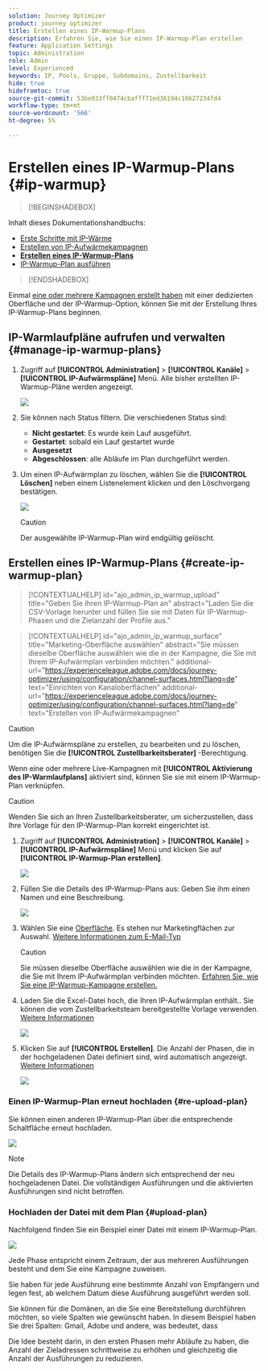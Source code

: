 ```yaml
---
solution: Journey Optimizer
product: journey optimizer
title: Erstellen eines IP-Warmup-Plans
description: Erfahren Sie, wie Sie einen IP-Warmup-Plan erstellen
feature: Application Settings
topic: Administration
role: Admin
level: Experienced
keywords: IP, Pools, Gruppe, Subdomains, Zustellbarkeit
hide: true
hidefromtoc: true
source-git-commit: 53be033ff0474cbafff71ed36194c18627234fd4
workflow-type: tm+mt
source-wordcount: '566'
ht-degree: 5%

---
```


# Erstellen eines IP-Warmup-Plans {#ip-warmup}

>[!BEGINSHADEBOX]

Inhalt dieses Dokumentationshandbuchs:

* [Erste Schritte mit IP-Wärme](ip-warmup-gs.md)
* [Erstellen von IP-Aufwärmekampagnen](ip-warmup-campaign.md)
* **[Erstellen eines IP-Warmup-Plans](ip-warmup-plan.md)**
* [IP-Warmup-Plan ausführen](ip-warmup-running.md)

>[!ENDSHADEBOX]

Einmal [eine oder mehrere Kampagnen erstellt haben](ip-warmup-campaign.md) mit einer dedizierten Oberfläche und der IP-Warmup-Option, können Sie mit der Erstellung Ihres IP-Warmup-Plans beginnen.

## IP-Warmlaufpläne aufrufen und verwalten {#manage-ip-warmup-plans}

1. Zugriff auf **[!UICONTROL Administration]** > **[!UICONTROL Kanäle]** > **[!UICONTROL IP-Aufwärmspläne]** Menü. Alle bisher erstellten IP-Warmup-Pläne werden angezeigt.

   ![](assets/ip-warmup-filter-list.png)

1. Sie können nach Status filtern. Die verschiedenen Status sind:

   * **Nicht gestartet**: Es wurde kein Lauf ausgeführt.
   * **Gestartet**: sobald ein Lauf gestartet wurde <!--or is done?-->
   * **Ausgesetzt**
   * **Abgeschlossen**: alle Abläufe im Plan durchgeführt werden.

1. Um einen IP-Aufwärmplan zu löschen, wählen Sie die **[!UICONTROL Löschen]** neben einem Listenelement klicken und den Löschvorgang bestätigen.

   ![](assets/ip-warmup-delete-plan.png)

   >[!CAUTION]
   >
   >Der ausgewählte IP-Warmup-Plan wird endgültig gelöscht.

## Erstellen eines IP-Warmup-Plans {#create-ip-warmup-plan}

>[!CONTEXTUALHELP]
>id="ajo_admin_ip_warmup_upload"
>title="Geben Sie Ihren IP-Warmup-Plan an"
>abstract="Laden Sie die CSV-Vorlage herunter und füllen Sie sie mit Daten für IP-Warmup-Phasen und die Zielanzahl der Profile aus."

>[!CONTEXTUALHELP]
>id="ajo_admin_ip_warmup_surface"
>title="Marketing-Oberfläche auswählen"
>abstract="Sie müssen dieselbe Oberfläche auswählen wie die in der Kampagne, die Sie mit Ihrem IP-Aufwärmplan verbinden möchten."
>additional-url="https://experienceleague.adobe.com/docs/journey-optimizer/using/configuration/channel-surfaces.html?lang=de" text="Einrichten von Kanaloberflächen"
>additional-url="https://experienceleague.adobe.com/docs/journey-optimizer/using/configuration/channel-surfaces.html?lang=de" text="Erstellen von IP-Aufwärmekampagnen"

>[!CAUTION]
>
>Um die IP-Aufwärmspläne zu erstellen, zu bearbeiten und zu löschen, benötigen Sie die **[!UICONTROL Zustellbarkeitsberater]** -Berechtigung.
<!--Learn more on managing [!DNL Journey Optimizer] users' access rights in [this section](../administration/permissions-overview.md).-->

Wenn eine oder mehrere Live-Kampagnen mit **[!UICONTROL Aktivierung des IP-Warmlaufplans]** aktiviert sind, können Sie sie mit einem IP-Warmup-Plan verknüpfen.

>[!CAUTION]
>
>Wenden Sie sich an Ihren Zustellbarkeitsberater, um sicherzustellen, dass Ihre Vorlage für den IP-Warmup-Plan korrekt eingerichtet ist. <!--TBC-->

1. Zugriff auf **[!UICONTROL Administration]** > **[!UICONTROL Kanäle]** > **[!UICONTROL IP-Aufwärmspläne]** Menü und klicken Sie auf **[!UICONTROL IP-Warmup-Plan erstellen]**.

   ![](assets/ip-warmup-create-plan.png)

1. Füllen Sie die Details des IP-Warmup-Plans aus: Geben Sie ihm einen Namen und eine Beschreibung.

   ![](assets/ip-warmup-plan-details.png)

1. Wählen Sie eine [Oberfläche](channel-surfaces.md). Es stehen nur Marketingflächen zur Auswahl. [Weitere Informationen zum E-Mail-Typ](../email/email-settings.md#email-type)

   >[!CAUTION]
   >
   >Sie müssen dieselbe Oberfläche auswählen wie die in der Kampagne, die Sie mit Ihrem IP-Aufwärmplan verbinden möchten. [Erfahren Sie, wie Sie eine IP-Warmup-Kampagne erstellen.](#create-ip-warmup-campaign)

1. Laden Sie die Excel-Datei hoch, die Ihren IP-Aufwärmplan enthält.<!--which formats are allowed?-->. Sie können die vom Zustellbarkeitsteam bereitgestellte Vorlage verwenden.<!--TBC?--> [Weitere Informationen](#upload-plan)
   <!--
    You can also download the Excel template from the [!DNL Journey Optimizer] user interface and upload it after filling it with the IP warmup details.-->

   ![](assets/ip-warmup-upload-success.png)

1. Klicken Sie auf **[!UICONTROL Erstellen]**. Die Anzahl der Phasen, die in der hochgeladenen Datei definiert sind, wird automatisch angezeigt. [Weitere Informationen](#upload-plan)

   ![](assets/ip-warmup-plan-phases.png)

### Einen IP-Warmup-Plan erneut hochladen {#re-upload-plan}

Sie können einen anderen IP-Warmup-Plan über die entsprechende Schaltfläche erneut hochladen.

![](assets/ip-warmup-re-upload-plan.png)

>[!NOTE]
>
>Die Details des IP-Warmup-Plans ändern sich entsprechend der neu hochgeladenen Datei. Die vollständigen Ausführungen und die aktivierten Ausführungen sind nicht betroffen.

### Hochladen der Datei mit dem Plan {#upload-plan}

Nachfolgend finden Sie ein Beispiel einer Datei mit einem IP-Warmup-Plan.

![](assets/ip-warmup-sample-file.png)

Jede Phase entspricht einem Zeitraum, der aus mehreren Ausführungen besteht und dem Sie eine Kampagne zuweisen.

Sie haben für jede Ausführung eine bestimmte Anzahl von Empfängern und legen fest, ab welchem Datum diese Ausführung ausgeführt werden soll.

Sie können für die Domänen, an die Sie eine Bereitstellung durchführen möchten, so viele Spalten wie gewünscht haben. In diesem Beispiel haben Sie drei Spalten: Gmail, Adobe und andere, was bedeutet, dass

Die Idee besteht darin, in den ersten Phasen mehr Abläufe zu haben, die Anzahl der Zieladressen schrittweise zu erhöhen und gleichzeitig die Anzahl der Ausführungen zu reduzieren.

